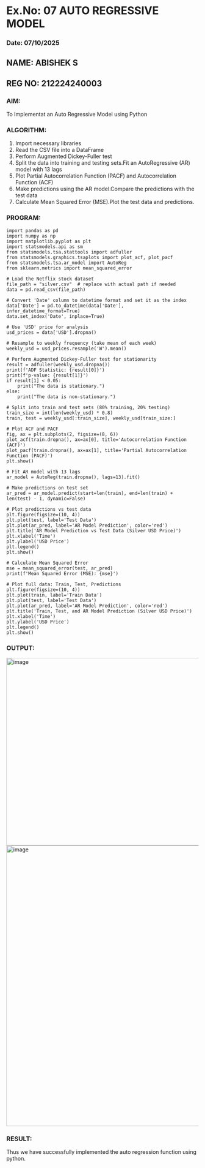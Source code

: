 # Ex.No: 07                                       AUTO REGRESSIVE MODEL
### Date: 07/10/2025
## NAME: ABISHEK S
## REG NO: 212224240003
### AIM:
To Implementat an Auto Regressive Model using Python
### ALGORITHM:
1. Import necessary libraries
2. Read the CSV file into a DataFrame
3. Perform Augmented Dickey-Fuller test
4. Split the data into training and testing sets.Fit an AutoRegressive (AR) model with 13 lags
5. Plot Partial Autocorrelation Function (PACF) and Autocorrelation Function (ACF)
6. Make predictions using the AR model.Compare the predictions with the test data
7. Calculate Mean Squared Error (MSE).Plot the test data and predictions.
### PROGRAM:
```
import pandas as pd
import numpy as np
import matplotlib.pyplot as plt
import statsmodels.api as sm
from statsmodels.tsa.stattools import adfuller
from statsmodels.graphics.tsaplots import plot_acf, plot_pacf
from statsmodels.tsa.ar_model import AutoReg
from sklearn.metrics import mean_squared_error

# Load the Netflix stock dataset
file_path = "silver.csv"  # replace with actual path if needed
data = pd.read_csv(file_path)

# Convert 'Date' column to datetime format and set it as the index
data['Date'] = pd.to_datetime(data['Date'], infer_datetime_format=True)
data.set_index('Date', inplace=True)

# Use 'USD' price for analysis
usd_prices = data['USD'].dropna()

# Resample to weekly frequency (take mean of each week)
weekly_usd = usd_prices.resample('W').mean()

# Perform Augmented Dickey-Fuller test for stationarity
result = adfuller(weekly_usd.dropna())
print(f'ADF Statistic: {result[0]}')
print(f'p-value: {result[1]}')
if result[1] < 0.05:
    print("The data is stationary.")
else:
    print("The data is non-stationary.")

# Split into train and test sets (80% training, 20% testing)
train_size = int(len(weekly_usd) * 0.8)
train, test = weekly_usd[:train_size], weekly_usd[train_size:]

# Plot ACF and PACF
fig, ax = plt.subplots(2, figsize=(8, 6))
plot_acf(train.dropna(), ax=ax[0], title='Autocorrelation Function (ACF)')
plot_pacf(train.dropna(), ax=ax[1], title='Partial Autocorrelation Function (PACF)')
plt.show()

# Fit AR model with 13 lags
ar_model = AutoReg(train.dropna(), lags=13).fit()

# Make predictions on test set
ar_pred = ar_model.predict(start=len(train), end=len(train) + len(test) - 1, dynamic=False)

# Plot predictions vs test data
plt.figure(figsize=(10, 4))
plt.plot(test, label='Test Data')
plt.plot(ar_pred, label='AR Model Prediction', color='red')
plt.title('AR Model Prediction vs Test Data (Silver USD Price)')
plt.xlabel('Time')
plt.ylabel('USD Price')
plt.legend()
plt.show()

# Calculate Mean Squared Error
mse = mean_squared_error(test, ar_pred)
print(f'Mean Squared Error (MSE): {mse}')

# Plot full data: Train, Test, Predictions
plt.figure(figsize=(10, 4))
plt.plot(train, label='Train Data')
plt.plot(test, label='Test Data')
plt.plot(ar_pred, label='AR Model Prediction', color='red')
plt.title('Train, Test, and AR Model Prediction (Silver USD Price)')
plt.xlabel('Time')
plt.ylabel('USD Price')
plt.legend()
plt.show()
```
### OUTPUT:

<img width="649" height="490" alt="image" src="https://github.com/user-attachments/assets/f0aecaf9-988b-4b61-aa58-d7dbb4121db5" />
<img width="786" height="733" alt="image" src="https://github.com/user-attachments/assets/6c758339-ba20-427f-a327-eeb91e9d7f05" />


### RESULT:
Thus we have successfully implemented the auto regression function using python.


